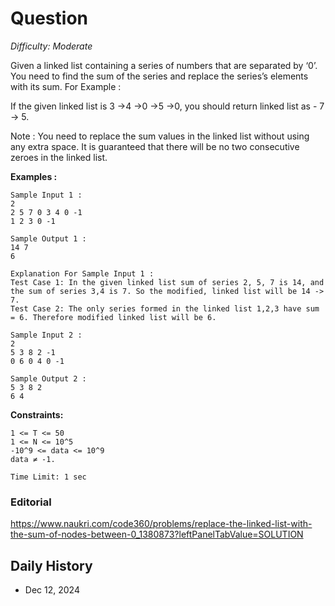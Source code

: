 # Question 

_Difficulty: Moderate_

Given a linked list containing a series of numbers that are separated by ‘0’. You need to find the sum of the series and replace the series’s elements with its sum.
For Example :

If the given linked list is 3 ->4 ->0 ->5 ->0, you should return linked list as - 7 -> 5.

Note :
You need to replace the sum values in the linked list without using any extra space.
It is guaranteed that there will be no two consecutive zeroes in the linked list.

**Examples :**
```
Sample Input 1 :
2
2 5 7 0 3 4 0 -1
1 2 3 0 -1

Sample Output 1 :
14 7
6

Explanation For Sample Input 1 :
Test Case 1: In the given linked list sum of series 2, 5, 7 is 14, and the sum of series 3,4 is 7. So the modified, linked list will be 14 -> 7.
Test Case 2: The only series formed in the linked list 1,2,3 have sum = 6. Therefore modified linked list will be 6.

Sample Input 2 :
2
5 3 8 2 -1
0 6 0 4 0 -1

Sample Output 2 :
5 3 8 2
6 4
```

**Constraints:**
```
1 <= T <= 50
1 <= N <= 10^5
-10^9 <= data <= 10^9
data ≠ -1.

Time Limit: 1 sec
```

### Editorial
https://www.naukri.com/code360/problems/replace-the-linked-list-with-the-sum-of-nodes-between-0_1380873?leftPanelTabValue=SOLUTION

## Daily History
- Dec 12, 2024